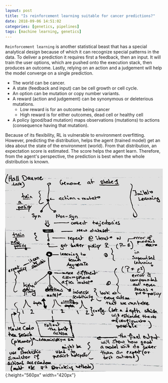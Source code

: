 ```yaml
---
layout: post
title: "Is reinforcement learning suitable for cancer predictions?"
date: 2018-09-06 14:51:02
categories: [genetics, pipelines]
tags: [machine learning, genetics]
---
```


`Reinforcement learning` is another statistical beast that has a special analytical design because of which it can recognize special patterns in the data.
To deliver a prediction it requires first a feedback, then an input. 
It will train the user options, which are pushed onto the execution stack, then produces an outcome.
Lastly, relying on an action and a judgement will help the model converge on a single prediction.

* The world can be cancer.
* A state (feedback and input) can be cell growth or cell cycle.
* An option can be mutation or copy number variants.
* A reward (action and judgement) can be synonymous or deleterious mutations.
  - Low reward is for an outcome being cancer
  - High reward is for either outcomes, dead cell or healthy cell
* A policy (good/bad mutation) maps observations (mutations) to actions (consequence having that mutation).


Because of its flexibility, RL is vulnerable to environment overfitting.
However, predicting the distribution, helps the agent (trained model) get an idea about the state of the environment (world).
From that distribution, an expectation score is estimated.
The score helps the agent learn.
Therefore, from the agent's perspective, the prediction is best when the whole distribution is known.


![Notes on reinforcement learning](/assets/2018/reinforcement-learning-cancer.jpg){:height="560px" width="420px"}



[arxiv]:https://arxiv.org/search/?query=deep+learning&searchtype=all&source=header
